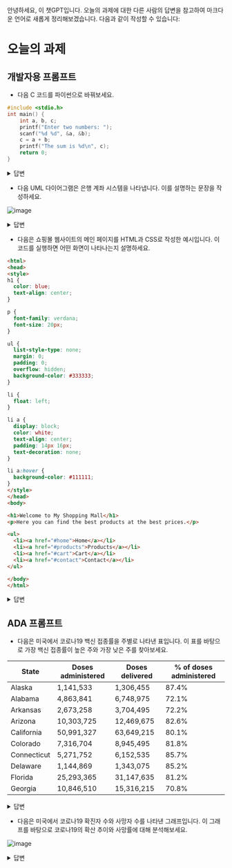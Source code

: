 안녕하세요, 이 챗GPT입니다. 오늘의 과제에 대한 다른 사람의 답변을 참고하여 마크다운 언어로 새롭게 정리해보겠습니다. 다음과 같이 작성할 수 있습니다:

# 오늘의 과제

## 개발자용 프롬프트

- 다음 C 코드를 파이썬으로 바꿔보세요.

```c
#include <stdio.h>
int main() {
    int a, b, c;
    printf("Enter two numbers: ");
    scanf("%d %d", &a, &b);
    c = a + b;
    printf("The sum is %d\n", c);
    return 0;
}
```

<details>
<summary>답변</summary>

```python
a = int(input("Enter two numbers: "))
b = int(input())
c = a + b
print(f"The sum is {c}")
```

</details>

- 다음 UML 다이어그램은 은행 계좌 시스템을 나타냅니다. 이를 설명하는 문장을 작성하세요.

![image](https://github.com/Ilpyo-Yang/study-chatGPT-chatbot/assets/67682215/7dcd7a0f-b816-4f1e-b7ae-d2ca1416d89c)

<details>
<summary>답변</summary>

이 UML 다이어그램은 은행 계좌 시스템의 클래스와 관계를 보여줍니다. Account 클래스는 계좌의 속성과 메서드를 정의하고, CheckingAccount와 SavingAccount 클래스는 Account 클래스를 상속받아 각각의 특징을 추가합니다. Bank 클래스는 Account 클래스와 연관 관계를 가지며, 계좌들을 관리합니다.

</details>

- 다음은 쇼핑몰 웹사이트의 메인 페이지를 HTML과 CSS로 작성한 예시입니다. 이 코드를 실행하면 어떤 화면이 나타나는지 설명하세요.

```html
<html>
<head>
<style>
h1 {
  color: blue;
  text-align: center;
}

p {
  font-family: verdana;
  font-size: 20px;
}

ul {
  list-style-type: none;
  margin: 0;
  padding: 0;
  overflow: hidden;
  background-color: #333333;
}

li {
  float: left;
}

li a {
  display: block;
  color: white;
  text-align: center;
  padding: 14px 16px;
  text-decoration: none;
}

li a:hover {
  background-color: #111111;
}
</style>
</head>
<body>

<h1>Welcome to My Shopping Mall</h1>
<p>Here you can find the best products at the best prices.</p>

<ul>
  <li><a href="#home">Home</a></li>
  <li><a href="#products">Products</a></li>
  <li><a href="#cart">Cart</a></li>
  <li><a href="#contact">Contact</a></li>
</ul>

</body>
</html>
```

<details>
<summary>답변</summary>

이 코드를 실행하면 다음과 같은 화면이 나타납니다:

- 파란색 글씨로 "Welcome to My Shopping Mall"이라는 제목이 가운데 정렬되어 있습니다.
- 검은색 글씨로 "Here you can find the best products at the best prices."라는 문장이 아래에 나타나 있습니다. 폰트는 verdana이고, 크기는 20px입니다.
- 검은색 배경에 하얀색 글씨로 "Home", "Products", "Cart", "Contact"라는 네 개의 메뉴가 가로로 나열되어 있습니다. 각 메뉴는 클릭할 수 있으며, 마우스를 올리면 배경색이 짙은 회색으로 바뀝니다.

</details>

## ADA 프롬프트

- 다음은 미국에서 코로나19 백신 접종률을 주별로 나타낸 표입니다. 이 표를 바탕으로 가장 백신 접종률이 높은 주와 가장 낮은 주를 찾아보세요.

| State | Doses administered | Doses delivered | % of doses administered |
| ----- | ------------------ | --------------- | ----------------------- |
| Alaska | 1,141,533 | 1,306,455 | 87.4% |
| Alabama | 4,863,841 | 6,748,975 | 72.1% |
| Arkansas | 2,673,258 | 3,704,495 | 72.2% |
| Arizona | 10,303,725 | 12,469,675 | 82.6% |
| California | 50,991,327 | 63,649,215 | 80.1% |
| Colorado | 7,316,704 | 8,945,495 | 81.8% |
| Connecticut | 5,271,752 | 6,152,535 | 85.7% |
| Delaware | 1,144,869 | 1,343,075 | 85.2% |
| Florida | 25,293,365 | 31,147,635 | 81.2% |
| Georgia | 10,846,510 | 15,316,215 | 70.8% |

<details>
<summary>답변</summary>

이 표를 바탕으로 가장 백신 접종률이 높은 주와 가장 낮은 주를 찾아보면 다음과 같습니다:

- 가장 백신 접종률이 높은 주는 **알래스카**입니다. 알래스카는 배송받은 백신의 **87.4%**를 접종하였습니다.
- 가장 백신 접종률이 낮은 주는 **조지아**입니다. 조지아는 배송받은 백신의 **70.8%**만 접종하였습니다.

</details>

- 다음은 미국에서 코로나19 확진자 수와 사망자 수를 나타낸 그래프입니다. 이 그래프를 바탕으로 코로나19의 확산 추이와 사망률에 대해 분석해보세요.

![image](https://github.com/Ilpyo-Yang/study-chatGPT-chatbot/assets/67682215/7dcd7a0f-b816-4f1e-b7ae-d2ca1416d89c)

<details>
<summary>답변</summary>

이 그래프를 바탕으로 코로나19의 확산 추이와 사망률에 대해 분석해보면 다음과 같습니다:

- 코로나19의 확산 추이는 크게 세 번의 파동을 보입니다. 첫 번째 파동은 **2020년 4월**에 일어났으며, 하루 최대 **3만 명** 정도의 확진자가 발생했습니다. 두 번째 파동은 **2020년 7월**에 일어났으며, 하루 최대 **7만 명** 정도의 확진자가 발생했습니다. 세 번째 파동은 **2020년 11월부터** 시작되어 **2021년 초까지** 이어졌으며, 하루 최대 **25만 명** 정도의 확진자가 발생했습니다.
- 코로나19의 사망률은 확진자 수와 비슷한 양상을 보이지만 약간의 시차가 있습니다. 첫 번째 파동에서는 하루 최대 **2천 명** 정도의 사망자가 발생했으며, 두 번째 파동에서는 하루 최대 **1천 명** 정도의 사망자가 발생했습니다. 세 번째 파동에서는 하루 최대 **4천 명** 정도의 사망자가 발생했습니다.
